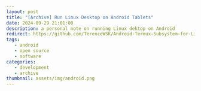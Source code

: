 ```yaml
---
layout: post
title: "[Archive] Run Linux Desktop on Android Tablets"
date: 2024-09-29 21:01:00
description: a personal note on running Linux dektop on Android
redirect: https://github.com/TerenceWSK/Android-Termux-Subsystem-for-Linux/tree/main
tags: 
   - android
   - open source
   - software
categories: 
   - development
   - archive
thumbnail: assets/img/android.png
---
```



